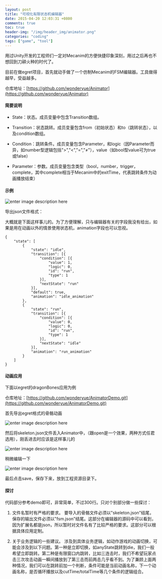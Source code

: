 ```yaml
---
layout: post
title: "可视化有限状态机编辑器"
date: 2015-04-20 12:03:31 +0800
comments: true
toc: true
header-img: "/img/header_img/animator.png"
categories: "coding"
tags: ["game", "tool"]
---
```

用过Unity开发的工程师们一定对Mecanim的方便快捷印象深刻，用过之后再也不想回到刀耕火种的时代了。

目前在做egret项目，首先就动手做了一个仿制Mecanim的FSM编辑器。工具做得越早，受益越多。

仓库地址：[https://github.com/wonderyue/Animator](https://github.com/wonderyue/Animator)

#### 简要说明

- State：状态。成员变量中包含Transition数组。

- Transition：状态跳转。成员变量包含from（初始状态）和to（跳转状态），以及condition数组。

- Condition：跳转条件。成员变量包含Parameter，和logic（因Parameter而异，如number型逻辑包括">","<","=","≠"），value（如bool型value可为true或false）

- Parameter：参数。成员变量包含类型（bool，number，trigger，complete，其中complete相当于Mecanim中的exitTime，代表跳转条件为动画播放结束）

<!--more-->

#### 示例

 ![enter image description here](animator01.gif)

导出json文件格式：

大概就是下面这样事儿的。为了方便理解，只与编辑器有关的字段我没有给出，如果是用在动画以外的情景使用状态机，animation字段也可以忽视。

```
{
    "state": [
        {
            "state": "idle",
            "transition": [{
                "condition": [{
                    "value": 1,
                    "logic": 0,
                    "id": "run",
                    "type": 1
                }],
                "nextState": "run"
            }],
            "default": true,
            "animation": "idle_animation"
        }, 
        {
            "state": "run",
            "transition": [{
                "condition": [{
                    "value": 0,
                    "logic": 0,
                    "id": "run",
                    "type": 1
                }],
                "nextState": "idle"
            }],
            "animation": "run_animation"
        }
    ]
}
```

#### 动画应用

下面以egret的dragonBones应用为例

仓库地址：[https://github.com/wonderyue/AnimatorDemo.git](https://github.com/wonderyue/AnimatorDemo.git)

首先导出egret格式的骨骼动画

![enter image description here](animator02.png)

然后将skeleton.json文件丢入Animator中，（跟open是一个效果，两种方式任君选用），刚丢进去时应该是这样事儿的

![enter image description here](animator03.png)

稍微编辑一下

![enter image description here](animator04.png)

最后点击save，保存下来，放到工程资源目录下。

#### 探讨

代码部分参考demo即可，非常简单，不过300行。只对个别部分做一些探讨：

1. 文件名暂时有严格的要求。
要导入的骨骼文件必须以"skeleton.json"结尾，保存的输出文件必须以"fsm.json"结尾。这部分在编辑器的源码中可以看到，因为扩展名都是json，所以暂时对文件名有了比较严格的要求。这部分可以根据具体应用定制。

2. 关于业务逻辑的一些建议。
涉及到具体业务逻辑，如动作游戏的动画切换，可能会涉及到以下问题。第一种是立即切换，如anyState跳转到die，我们一般希望立即跳转。第二种是有限窗口内跳转，比如三连击时，我们不希望玩家点击三次攻击动画一瞬间播放到了第三击而前两击几乎看不到。为了兼顾上面两种情况，我们可以在跳转前加一个判断，条件可能是当前动画名称，下一个动画名称，是否循环播放以及cutTime/totalTime等几个条件的逻辑组合。
